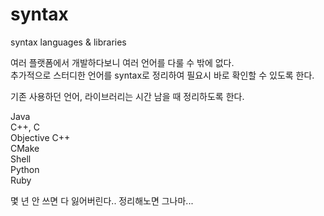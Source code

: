# syntax

syntax languages & libraries

여러 플랫폼에서 개발하다보니 여러 언어를 다룰 수 밖에 없다.  
추가적으로 스터디한 언어를 syntax로 정리하여 필요시 바로 확인할 수 있도록 한다.  

기존 사용하던 언어, 라이브러리는 시간 남을 때 정리하도록 한다.  

Java  
C++, C  
Objective C++  
CMake  
Shell  
Python  
Ruby  

몇 년 안 쓰면 다 잃어버린다.. 정리해노면 그나마...

